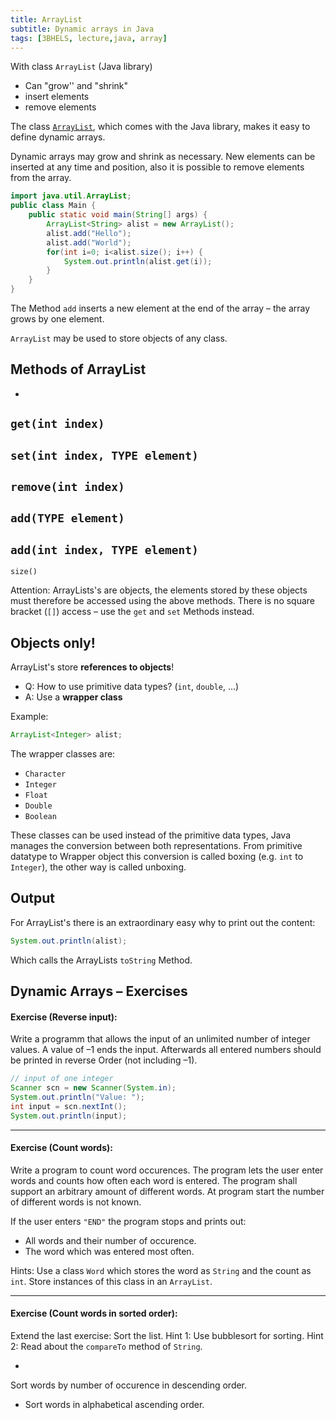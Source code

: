```yaml
---
title: ArrayList
subtitle: Dynamic arrays in Java
tags: [3BHELS, lecture,java, array]
---
```


With class `ArrayList` (Java library)

- Can "grow'' and "shrink"
- insert elements
- remove elements


The class [`ArrayList`](http://download.oracle.com/javase/6/docs/api/java/util/ArrayList.html), which comes with the Java library, makes it easy to define dynamic arrays.

Dynamic arrays may grow and shrink as necessary. New elements can be inserted at any time and position, also it is possible to remove elements from the array.

```java
import java.util.ArrayList;
public class Main {
    public static void main(String[] args) {
        ArrayList<String> alist = new ArrayList();
        alist.add("Hello");
        alist.add("World");
        for(int i=0; i<alist.size(); i++) {
            System.out.println(alist.get(i));
        }
    }
}
```


The Method `add` inserts a new element at the end of the array – the array grows by one element.

`ArrayList` may be used to store objects of any class.



## Methods of ArrayList

- 
`get(int index)`
- 
`set(int index, TYPE element)`
- 
`remove(int index)`
- 
`add(TYPE element)`
- 
`add(int index, TYPE element)`
- 
`size()`

Attention: ArrayLists's are objects, the elements stored by these objects must therefore be accessed using the above methods. There is no square bracket (`[]`) access – use the `get` and `set` Methods instead.



## Objects only!

ArrayList's store **references to objects**!

- Q: How to use primitive data types? (`int`, `double`, ...)
- A: Use a **wrapper class** 

Example:
```java
ArrayList<Integer> alist;
```

The wrapper classes are:

- `Character`
- `Integer`
- `Float`
- `Double`
- `Boolean`

These classes can be used instead of the primitive data types, Java manages the conversion between both representations. From primitive datatype to Wrapper object this conversion is called boxing (e.g. `int` to `Integer`), the other way is called unboxing.



## Output

For ArrayList's there is an extraordinary easy why to print out the content:

```java
System.out.println(alist);
```

Which calls the ArrayLists `toString` Method.





## Dynamic Arrays – Exercises



#### **Exercise (Reverse input):**

Write a programm that allows the input of an unlimited number of integer values. A value of –1 ends the input. Afterwards all entered numbers should be printed in reverse Order (not including –1).

```java
// input of one integer
Scanner scn = new Scanner(System.in);
System.out.println("Value: ");
int input = scn.nextInt();
System.out.println(input);
```



---

#### **Exercise (Count words):**

Write a program to count word occurences. The program lets the user enter words and counts how often each word is entered. The program shall support an arbitrary amount of different words. At program start the number of different words is not known.

If the user enters `"END"` the program stops and prints out:

- All words and their number of occurence.
- The word which was entered most often.

Hints:
Use a class `Word` which stores the word as `String` and the count as `int`. Store instances of this class in an `ArrayList`.




---

#### **Exercise (Count words in sorted order):**

Extend the last exercise: Sort the list. Hint 1: Use bubblesort for sorting. Hint 2: Read about the `compareTo` method of `String`.

- 
Sort words by number of occurence in descending order.
- Sort words in alphabetical ascending order.






